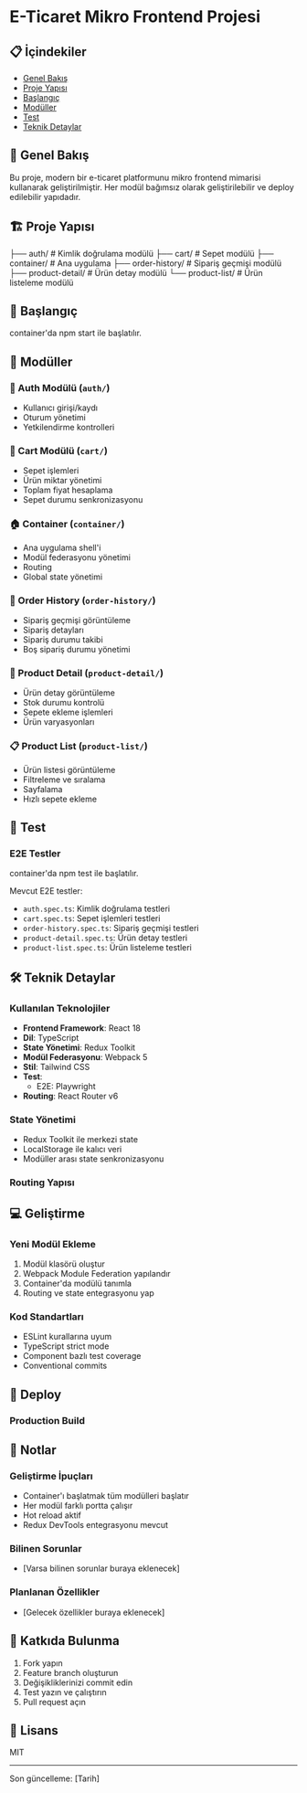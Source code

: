 # E-Ticaret Mikro Frontend Projesi

## 📋 İçindekiler
- [Genel Bakış](#-genel-bakış)
- [Proje Yapısı](#-proje-yapısı)
- [Başlangıç](#-başlangıç)
- [Modüller](#-modüller)
- [Test](#-test)
- [Teknik Detaylar](#-teknik-detaylar)

## 🌟 Genel Bakış
Bu proje, modern bir e-ticaret platformunu mikro frontend mimarisi kullanarak geliştirilmiştir. Her modül bağımsız olarak geliştirilebilir ve deploy edilebilir yapıdadır.

## 🏗 Proje Yapısı

├── auth/ # Kimlik doğrulama modülü
├── cart/ # Sepet modülü
├── container/ # Ana uygulama
├── order-history/ # Sipariş geçmişi modülü
├── product-detail/ # Ürün detay modülü
└── product-list/ # Ürün listeleme modülü

## 🚀 Başlangıç

container'da npm start ile başlatılır.

## 🧰 Modüller

### 🔐 Auth Modülü (`auth/`)
- Kullanıcı girişi/kaydı
- Oturum yönetimi
- Yetkilendirme kontrolleri

### 🛒 Cart Modülü (`cart/`)
- Sepet işlemleri
- Ürün miktar yönetimi
- Toplam fiyat hesaplama
- Sepet durumu senkronizasyonu

### 🏠 Container (`container/`)
- Ana uygulama shell'i
- Modül federasyonu yönetimi
- Routing
- Global state yönetimi

### 📜 Order History (`order-history/`)
- Sipariş geçmişi görüntüleme
- Sipariş detayları
- Sipariş durumu takibi
- Boş sipariş durumu yönetimi

### 📱 Product Detail (`product-detail/`)
- Ürün detay görüntüleme
- Stok durumu kontrolü
- Sepete ekleme işlemleri
- Ürün varyasyonları

### 📋 Product List (`product-list/`)
- Ürün listesi görüntüleme
- Filtreleme ve sıralama
- Sayfalama
- Hızlı sepete ekleme

## 🧪 Test

### E2E Testler

container'da npm test ile başlatılır.

Mevcut E2E testler:
- `auth.spec.ts`: Kimlik doğrulama testleri
- `cart.spec.ts`: Sepet işlemleri testleri
- `order-history.spec.ts`: Sipariş geçmişi testleri
- `product-detail.spec.ts`: Ürün detay testleri
- `product-list.spec.ts`: Ürün listeleme testleri


## 🛠️ Teknik Detaylar

### Kullanılan Teknolojiler
- **Frontend Framework**: React 18
- **Dil**: TypeScript
- **State Yönetimi**: Redux Toolkit
- **Modül Federasyonu**: Webpack 5
- **Stil**: Tailwind CSS
- **Test**: 
  - E2E: Playwright
- **Routing**: React Router v6

### State Yönetimi
- Redux Toolkit ile merkezi state
- LocalStorage ile kalıcı veri
- Modüller arası state senkronizasyonu

### Routing Yapısı

## 💻 Geliştirme

### Yeni Modül Ekleme
1. Modül klasörü oluştur
2. Webpack Module Federation yapılandır
3. Container'da modülü tanımla
4. Routing ve state entegrasyonu yap

### Kod Standartları
- ESLint kurallarına uyum
- TypeScript strict mode
- Component bazlı test coverage
- Conventional commits

## 🚀 Deploy

### Production Build

## 📝 Notlar

### Geliştirme İpuçları
- Container'ı başlatmak tüm modülleri başlatır
- Her modül farklı portta çalışır
- Hot reload aktif
- Redux DevTools entegrasyonu mevcut

### Bilinen Sorunlar
- [Varsa bilinen sorunlar buraya eklenecek]

### Planlanan Özellikler
- [Gelecek özellikler buraya eklenecek]

## 👥 Katkıda Bulunma
1. Fork yapın
2. Feature branch oluşturun
3. Değişikliklerinizi commit edin
4. Test yazın ve çalıştırın
5. Pull request açın

## 📄 Lisans
MIT

---
Son güncelleme: [Tarih]


